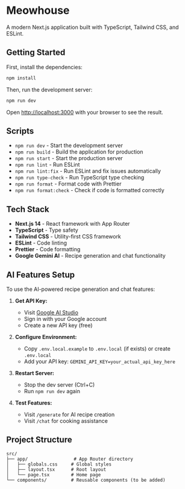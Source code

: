 # Meowhouse

A modern Next.js application built with TypeScript, Tailwind CSS, and ESLint.

## Getting Started

First, install the dependencies:

```bash
npm install
```

Then, run the development server:

```bash
npm run dev
```

Open [http://localhost:3000](http://localhost:3000) with your browser to see the result.

## Scripts

- `npm run dev` - Start the development server
- `npm run build` - Build the application for production
- `npm run start` - Start the production server
- `npm run lint` - Run ESLint
- `npm run lint:fix` - Run ESLint and fix issues automatically
- `npm run type-check` - Run TypeScript type checking
- `npm run format` - Format code with Prettier
- `npm run format:check` - Check if code is formatted correctly

## Tech Stack

- **Next.js 14** - React framework with App Router
- **TypeScript** - Type safety
- **Tailwind CSS** - Utility-first CSS framework
- **ESLint** - Code linting
- **Prettier** - Code formatting
- **Google Gemini AI** - Recipe generation and chat functionality

## AI Features Setup

To use the AI-powered recipe generation and chat features:

1. **Get API Key:**
   - Visit [Google AI Studio](https://aistudio.google.com/app/apikey)
   - Sign in with your Google account
   - Create a new API key (free)

2. **Configure Environment:**
   - Copy `.env.local.example` to `.env.local` (if exists) or create `.env.local`
   - Add your API key: `GEMINI_API_KEY=your_actual_api_key_here`

3. **Restart Server:**
   - Stop the dev server (Ctrl+C)
   - Run `npm run dev` again

4. **Test Features:**
   - Visit `/generate` for AI recipe creation
   - Visit `/chat` for cooking assistance

## Project Structure

```
src/
├── app/                 # App Router directory
│   ├── globals.css     # Global styles
│   ├── layout.tsx      # Root layout
│   └── page.tsx        # Home page
└── components/         # Reusable components (to be added)
```
